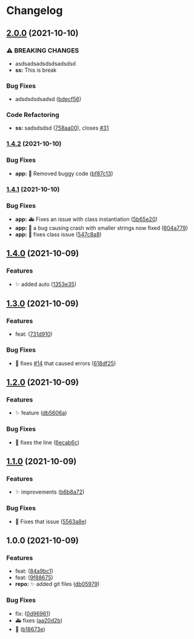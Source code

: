 # Changelog

## [2.0.0](https://www.github.com/dukesx/Practice-commits/compare/v1.4.2...v2.0.0) (2021-10-10)


### ⚠ BREAKING CHANGES

* asdsadsadsdsdsadsdsd
* **ss:** This is break

### Bug Fixes

* adsdsdsdsadsd ([bdecf56](https://www.github.com/dukesx/Practice-commits/commit/bdecf569812fd5ea76167f4edb8ed31fcff9ca04))


### Code Refactoring

* **ss:** sadsdsdsd ([758aa00](https://www.github.com/dukesx/Practice-commits/commit/758aa008246b963889f9d111a5ada78631769980)), closes [#31](https://www.github.com/dukesx/Practice-commits/issues/31)

### [1.4.2](https://www.github.com/dukesx/Practice-commits/compare/v1.4.1...v1.4.2) (2021-10-10)


### Bug Fixes

* **app:** :bug: Removed buggy code ([bf87c13](https://www.github.com/dukesx/Practice-commits/commit/bf87c130dacbbe64a19c8d5fcb7d9c71977b5e0a))

### [1.4.1](https://www.github.com/dukesx/Practice-commits/compare/v1.4.0...v1.4.1) (2021-10-10)


### Bug Fixes

* **app:** :ambulance: Fixes an issue with class instantiation ([5b65e20](https://www.github.com/dukesx/Practice-commits/commit/5b65e20d8dfc5110804698c9deb21d902d50a59b))
* **app:** :bug: a bug causing crash with smaller strings now fixed ([604a779](https://www.github.com/dukesx/Practice-commits/commit/604a77964767a20beb3a5bb354c7df792b38bc3a))
* **app:** :bug: fixes class issue ([547c8a8](https://www.github.com/dukesx/Practice-commits/commit/547c8a8e1dab2c947e726d8cdb27129f4024de24))

## [1.4.0](https://www.github.com/dukesx/Practice-commits/compare/v1.3.0...v1.4.0) (2021-10-09)


### Features

* :sparkles: added auto ([1353e35](https://www.github.com/dukesx/Practice-commits/commit/1353e35093536f0c0104e064b45e61c9fc56c937))

## [1.3.0](https://www.github.com/dukesx/Practice-commits/compare/v1.2.0...v1.3.0) (2021-10-09)


### Features

* feat:  ([731d910](https://www.github.com/dukesx/Practice-commits/commit/731d910c81b108f94e1a9c1bd52b4d95e3cb30eb))


### Bug Fixes

* :bug: fixes [#14](https://www.github.com/dukesx/Practice-commits/issues/14) that caused errors ([618df25](https://www.github.com/dukesx/Practice-commits/commit/618df25284d03473eeea22e4bd23519474e0a632))

## [1.2.0](https://www.github.com/dukesx/Practice-commits/compare/v1.1.0...v1.2.0) (2021-10-09)


### Features

* :sparkles: feature ([db5606a](https://www.github.com/dukesx/Practice-commits/commit/db5606acf834032a43292f2a132062c36555811c))


### Bug Fixes

* :bug: fixes the line ([6ecab6c](https://www.github.com/dukesx/Practice-commits/commit/6ecab6c5275eee9b6504872f1ec5830a41cbb502))

## [1.1.0](https://www.github.com/dukesx/Practice-commits/compare/v1.0.0...v1.1.0) (2021-10-09)


### Features

* :sparkles: improvements ([b6b8a72](https://www.github.com/dukesx/Practice-commits/commit/b6b8a7282092e5eb577c65807c2ef66a8293c7c9))


### Bug Fixes

* :bug: Fixes that issue ([5563a8e](https://www.github.com/dukesx/Practice-commits/commit/5563a8e84af7c8a7029e6d3df03739a075c3c353))

## 1.0.0 (2021-10-09)


### Features

* feat:  ([84a9bc1](https://www.github.com/dukesx/Practice-commits/commit/84a9bc1feb862bb58c884a97536f3268d599cfc8))
* feat:  ([9f88675](https://www.github.com/dukesx/Practice-commits/commit/9f8867556a1e4eb145e140740e4584eb3f45f5eb))
* **repo:** :sparkles: added git files ([db05979](https://www.github.com/dukesx/Practice-commits/commit/db05979a8a82c023848932c7e3e30d75e62c1cd3))


### Bug Fixes

* fix:  ([0d96961](https://www.github.com/dukesx/Practice-commits/commit/0d9696141732bb5861c1b1e82c1f7b9e3e9d4d49))
* :ambulance: fixes ([aa20d2b](https://www.github.com/dukesx/Practice-commits/commit/aa20d2b2b6417d3d165275b4a9ffc0270236ebce))
* :bug: ([b18673e](https://www.github.com/dukesx/Practice-commits/commit/b18673e8397d96ed56d3ba573149b739959eb3f6))
